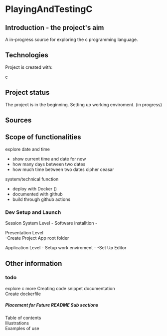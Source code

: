 # PlayingAndTestingC

## Introduction - the project's aim  
A in-progress source for exploring the c programming language.  

## Technologies
Project is created with:  

c

## Project status
The project is in the beginning. 
Setting up working enviroment. (in progress)  


## Sources


## Scope of functionalities
explore date and time 
* show current time and date for now
* how many days between two dates
* how much time between two dates
cipher ceasar 

system/technical function

* deploy with Docker ()
* documented with github  
* build through github actions

### Dev Setup and Launch
Session System Level - Software installtion  -   

Presentation Level        
-Create Project App root folder     


Application Level  - Setup work enviroment -
-Set Up Editor  

  
## Other information
### todo
explore c more
Creating code snippet documentation  
Create dockerfile  


##### Placement for Future README Sub sections  
Table of contents  
Illustrations  
Examples of use  
